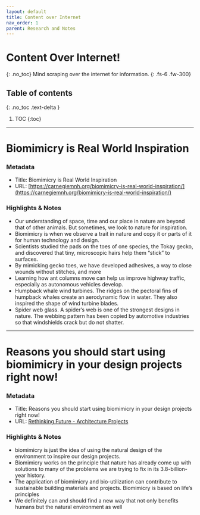 ```yaml
---
layout: default
title: Content over Internet
nav_order: 1
parent: Research and Notes
---
```


# Content Over Internet!
{: .no_toc}
Mind scraping over the internet for information.
{: .fs-6 .fw-300}

## Table of contents
{: .no_toc .text-delta }

1. TOC
{:toc}

---
# Biomimicry is Real World Inspiration

### Metadata

- Title: Biomimicry is Real World Inspiration
- URL: [https://carnegiemnh.org/biomimicry-is-real-world-inspiration/](https://carnegiemnh.org/biomimicry-is-real-world-inspiration/)

### Highlights & Notes

- Our understanding of space, time and our place in nature are beyond that of other animals. But sometimes, we look to nature for inspiration. 
- Biomimicry is when we observe a trait in nature and copy it or parts of it for human technology and design.
- Scientists studied the pads on the toes of one species, the Tokay gecko, and discovered that tiny, microscopic hairs help them “stick” to surfaces.
- By mimicking gecko toes, we have developed adhesives, a way to close wounds without stitches, and more
- Learning how ant columns move can help us improve highway traffic, especially as autonomous vehicles develop.
- Humpback whale wind turbines. The ridges on the pectoral fins of humpback whales create an aerodynamic flow in water. They also inspired the shape of wind turbine blades.
- Spider web glass. A spider’s web is one of the strongest designs in nature. The webbing pattern has been copied by automotive industries so that windshields crack but do not shatter.

---

# Reasons you should start using biomimicry in your design projects right now!

### Metadata

- Title: Reasons you should start using biomimicry in your design projects right now!
- URL: [Rethinking Future - Architecture Projects](https://www.re-thinkingthefuture.com/architectural-community/a6476-reasons-you-should-start-using-biomimicry-in-your-design-projects-right-now/)

### Highlights & Notes

- biomimicry is just the idea of using the natural design of the environment to inspire our design projects.
- Biomimicry works on the principle that nature has already come up with solutions to many of the problems we are trying to fix in its 3.8-billion-year history.
- The application of biomimicry and bio-utilization can contribute to sustainable building materials and projects. Biomimicry is based on life’s principles
- We definitely can and should find a new way that not only benefits humans but the natural environment as well


